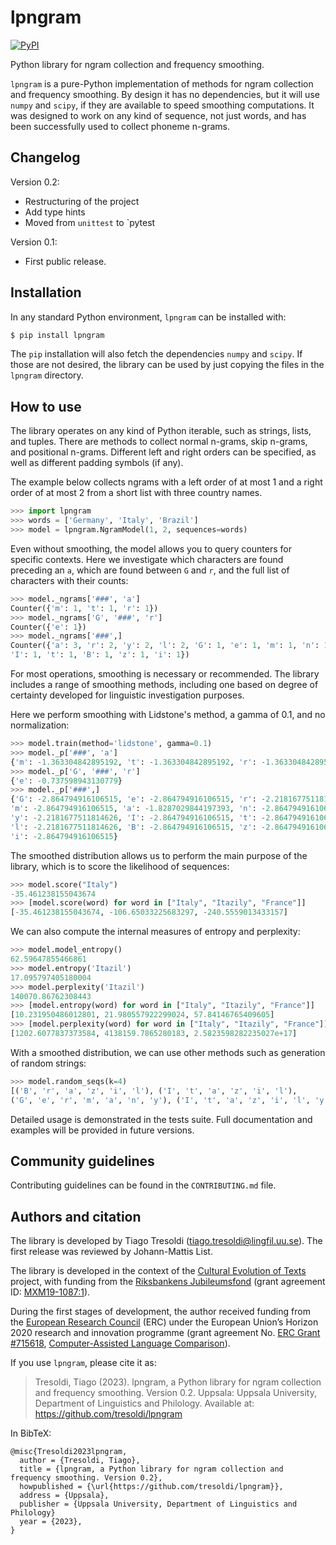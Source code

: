 # lpngram

[![PyPI](https://img.shields.io/pypi/v/lpngram.svg)](https://pypi.org/project/lpngram)

Python library for ngram collection and frequency smoothing.

`lpngram` is a pure-Python implementation of methods for ngram collection and frequency
smoothing. By design it has no dependencies, but it will use `numpy` and `scipy`,
if they are available to speed smoothing
computations. It was designed to work on any kind of sequence, not just words, and
has been successfully used to collect phoneme n-grams.

## Changelog

Version 0.2:
  - Restructuring of the project
  - Add type hints
  - Moved from `unittest` to `pytest

Version 0.1:
  - First public release.

## Installation

In any standard Python environment, `lpngram` can be installed with:

```bash
$ pip install lpngram
```

The `pip` installation will also fetch the dependencies `numpy` and `scipy`. If those
are not desired, the library can be used by just copying the files in the
`lpngram` directory.

## How to use

The library operates on any kind of Python iterable, such as strings, lists,
and tuples.
There are methods to collect normal n-grams, skip n-grams, and positional n-grams.
Different left and right orders can be specified, as well as different padding
symbols (if any).

The example below collects ngrams with a left order of at most 1 and a right order of
at most 2 from a short list with three country names.

```python
>>> import lpngram
>>> words = ['Germany', 'Italy', 'Brazil']
>>> model = lpngram.NgramModel(1, 2, sequences=words)
```

Even without smoothing, the model allows you to query counters for specific contexts. Here
we investigate which characters are found preceding an `a`, which are found
between `G` and `r`, and the full list of characters with their counts:

```python
>>> model._ngrams['###', 'a']
Counter({'m': 1, 't': 1, 'r': 1})
>>> model._ngrams['G', '###', 'r']
Counter({'e': 1})
>>> model._ngrams['###',]
Counter({'a': 3, 'r': 2, 'y': 2, 'l': 2, 'G': 1, 'e': 1, 'm': 1, 'n': 1,
'I': 1, 't': 1, 'B': 1, 'z': 1, 'i': 1})
```

For most operations, smoothing is necessary or recommended. The library includes a
range of smoothing methods, including one based on degree of certainty developed for
linguistic investigation purposes.

Here we perform smoothing with Lidstone's method, a gamma of 0.1, and no normalization:

```python
>>> model.train(method='lidstone', gamma=0.1)
>>> model._p['###', 'a']
{'m': -1.363304842895192, 't': -1.363304842895192, 'r': -1.363304842895192}
>>> model._p['G', '###', 'r']
{'e': -0.737598943130779}
>>> model._p['###',]
{'G': -2.864794916106515, 'e': -2.864794916106515, 'r': -2.2181677511814626,
'm': -2.864794916106515, 'a': -1.8287029844197393, 'n': -2.864794916106515,
'y': -2.2181677511814626, 'I': -2.864794916106515, 't': -2.864794916106515,
'l': -2.2181677511814626, 'B': -2.864794916106515, 'z': -2.864794916106515,
'i': -2.864794916106515}
```

The smoothed distribution allows us to perform the main purpose of the library, which
is to score the likelihood of sequences:

```python
>>> model.score("Italy")
-35.461238155043674
>>> [model.score(word) for word in ["Italy", "Itazily", "France"]]
[-35.461238155043674, -106.65033225683297, -240.5559013433157]
```

We can also compute the internal measures of entropy and perplexity:

```python
>>> model.model_entropy()
62.59647855466861
>>> model.entropy('Itazil')
17.095797405180004
>>> model.perplexity('Itazil')
140070.86762308443
>>> [model.entropy(word) for word in ["Italy", "Itazily", "France"]]
[10.231950486012801, 21.980557922299024, 57.84146765409605]
>>> [model.perplexity(word) for word in ["Italy", "Itazily", "France"]]
[1202.6077837373584, 4138159.7865280183, 2.5823598282235027e+17]
```

With a smoothed distribution, we can use other methods such as generation of random
strings:

```python
>>> model.random_seqs(k=4)
[('B', 'r', 'a', 'z', 'i', 'l'), ('I', 't', 'a', 'z', 'i', 'l'),
('G', 'e', 'r', 'm', 'a', 'n', 'y'), ('I', 't', 'a', 'z', 'i', 'l', 'y')]
```

Detailed usage is demonstrated in the tests suite. Full documentation and examples will
be provided in future versions.

## Community guidelines

Contributing guidelines can be found in the `CONTRIBUTING.md` file.

## Authors and citation

The library is developed by Tiago Tresoldi (tiago.tresoldi@lingfil.uu.se). The
first release was reviewed by Johann-Mattis List.

The library is developed in the context of
the [Cultural Evolution of Texts](https://github.com/evotext/) project, with funding from the
[Riksbankens Jubileumsfond](https://www.rj.se/) (grant agreement ID:
[MXM19-1087:1](https://www.rj.se/en/anslag/2019/cultural-evolution-of-texts/)).

During the first stages of development, the author received funding from the
[European Research Council](https://erc.europa.eu/) (ERC) under the European Union’s Horizon 2020
research and innovation programme (grant agreement
No. [ERC Grant #715618](https://cordis.europa.eu/project/rcn/206320/factsheet/en),
[Computer-Assisted Language Comparison](https://digling.org/calc/)).

If you use `lpngram`, please cite it as:

> Tresoldi, Tiago (2023). lpngram, a Python library for ngram
collection and frequency smoothing. Version 0.2. Uppsala: Uppsala University, Department of Linguistics and Philology.
Available at: https://github.com/tresoldi/lpngram

In BibTeX:

```
@misc{Tresoldi2023lpngram,
  author = {Tresoldi, Tiago},
  title = {lpngram, a Python library for ngram collection and frequency smoothing. Version 0.2},
  howpublished = {\url{https://github.com/tresoldi/lpngram}},
  address = {Uppsala},
  publisher = {Uppsala University, Department of Linguistics and Philology}
  year = {2023},
}
```
